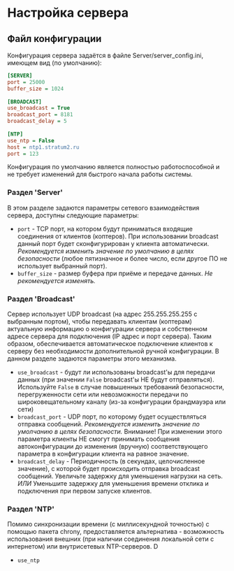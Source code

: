 # Настройка сервера
## Файл конфигурации
Конфигурация сервера задаётся в файле 	Server/server_config.ini, имеющем вид (по умолчанию):
```ini
[SERVER]  
port = 25000  
buffer_size = 1024  
  
[BROADCAST]  
use_broadcast = True  
broadcast_port = 8181  
broadcast_delay = 5  
  
[NTP]  
use_ntp = False  
host = ntp1.stratum2.ru  
port = 123
``` 
Конфигурация по умолчанию является полностью работоспособной и не требует изменений для быстрого начала работы системы.
### Раздел 'Server'
В этом разделе задаются параметры сетевого взаимодействия сервера, доступны следующие параметры:

 * `port` - TCP порт, на котором будут приниматься входящие соединения от клиентов (коптеров). При использовании broadcast данный порт будет сконфигурирован у клиента автоматически. *Рекомендуется изменить значение по умолчанию в целях безопасности* (любое пятизначное и более число, если другое ПО не использует выбранный порт).
 * `buffer_size` - размер буфера при приёме и передаче данных. *Не рекомендуется изменять.*

### Раздел 'Broadcast'
Сервер использует UDP broadcast (на адрес 255.255.255.255 с выбранным портом), чтобы передавать клиентам (коптерам) актуальную информацию о конфигурации сервера и собственном адресе сервера для подключения (IP адрес и порт сервера). Таким образом, обеспечивается автоматическое подключение клиентов к серверу без необходимости дополнительной ручной конфигурации. В данном разделе задаются параметры этого механизма. 
 * `use_broadcast` - будут ли использованы broadcast'ы для передачи данных (при значении `False` broadcast'ы НЕ будут отправляться). Используйте `False` в случае повышенных требований безопасности, перегруженности сети или невозможности передачи по широковещательному каналу (из-за конфигурации брандмауэра или сети)
 * `broadcast_port` - UDP порт, по которому будет осуществляться отправка сообщений. *Рекомендуется изменить значение по умолчанию в целях безопасности.* Внимание! При изменении этого параметра клиенты НЕ смогут принимать сообщения автоконфигурации до изменения (вручную) соответствующего параметра в конфигурации клиента на равное значение.
 * `broadcast_delay` - Периодичность (в секундах, целочисленное значение), с которой будет происходить отправка broadcast сообщений. Увеличьте задержку для уменьшения нагрузки на сеть. *ИЛИ* Уменьшите задержку для уменьшения времени отклика и подключения при первом запуске клиентов.
 ### Раздел 'NTP'
 Помимо синхронизации времени (с миллисекундной точностью) с помощью пакета chrony, предоставляется альтернатива - возможность использования внешних (при наличии соединения локальной сети с интернетом) или внутрисетевых NTP-серверов. D
 * `use_ntp`
<!--stackedit_data:
eyJoaXN0b3J5IjpbMTIzODA5MzYzMyw5MzY1NzEzODgsODcyNj
gwNjE4XX0=
-->